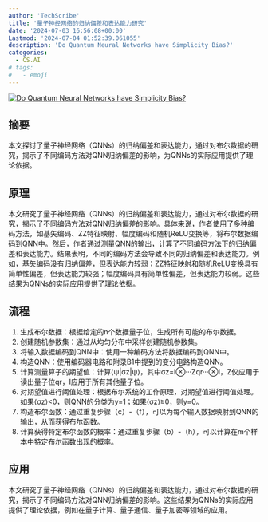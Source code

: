```yaml
---
author: 'TechScribe'
title: '量子神经网络的归纳偏差和表达能力研究'
date: '2024-07-03 16:56:08+00:00'
Lastmod: '2024-07-04 01:52:39.061055'
description: 'Do Quantum Neural Networks have Simplicity Bias?'
categories:
  - CS.AI
# tags:
#   - emoji
---
```


[![Do Quantum Neural Networks have Simplicity Bias?](https://arxiv-research-1301205113.cos.ap-guangzhou.myqcloud.com/images/2407.03266v1.pdf_0.jpg)](https://arxiv.org/abs/2407.03266v1)

## 摘要

本文探讨了量子神经网络（QNNs）的归纳偏差和表达能力，通过对布尔数据的研究，揭示了不同编码方法对QNN归纳偏差的影响，为QNNs的实际应用提供了理论依据。<!--more-->

## 原理

本文研究了量子神经网络（QNNs）的归纳偏差和表达能力，通过对布尔数据的研究，揭示了不同编码方法对QNN归纳偏差的影响。具体来说，作者使用了多种编码方法，如基矢编码、ZZ特征映射、幅度编码和随机ReLU变换等，将布尔数据编码到QNN中。然后，作者通过测量QNN的输出，计算了不同编码方法下的归纳偏差和表达能力。结果表明，不同的编码方法会导致不同的归纳偏差和表达能力。例如，基矢编码没有归纳偏差，但表达能力较弱；ZZ特征映射和随机ReLU变换具有简单性偏差，但表达能力较强；幅度编码具有简单性偏差，但表达能力较弱。这些结果为QNNs的实际应用提供了理论依据。

## 流程

1. 生成布尔数据：根据给定的n个数据量子位，生成所有可能的布尔数据。
2. 创建随机参数集：通过从均匀分布中采样创建随机参数集。
3. 将输入数据编码到QNN中：使用一种编码方法将数据编码到QNN中。
4. 构造QNN：使用编码器电路和附录B1中提到的变分电路构造QNN。
5. 计算测量算子的期望值：计算⟨ψ|σz|ψ⟩，其中σz=I⊗···Zqr···⊗I，Z仅应用于读出量子位qr，I应用于所有其他量子位。
6. 对期望值进行阈值处理：根据布尔系统的工作原理，对期望值进行阈值处理。如果⟨σz⟩<0，则QNN的分类为y=1；如果⟨σz⟩≥0，则y=0。
7. 构造布尔函数：通过重复步骤（c）-（f），可以为每个输入数据映射到QNN的输出，从而获得布尔函数。
8. 计算获得特定布尔函数的概率：通过重复步骤（b）-（h），可以计算在m个样本中特定布尔函数出现的概率。

## 应用

本文研究了量子神经网络（QNNs）的归纳偏差和表达能力，通过对布尔数据的研究，揭示了不同编码方法对QNN归纳偏差的影响。这些结果为QNNs的实际应用提供了理论依据，例如在量子计算、量子通信、量子加密等领域的应用。